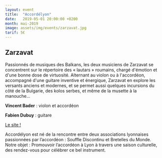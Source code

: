 ```yaml
---
layout: event
title:  "Accordélyon"
date:   2019-05-01 20:00:00 +0200
month: mai-2019
image: assets/img/events/zarzavat.jpg
tarif: 5€
---
```


## Zarzavat

Passionnés de musiques des Balkans, les deux musiciens de Zarzavat se concentrent sur le répertoire des « lautars » roumains, chargé d'émotion et d'une bonne dose de virtuosité. Alternant au violon ou à l'accordéon, accompagné d'une guitare inventive et énergique, Zarzavat en explore les versants anciens et modernes, et se permet aussi quelques incursions du côté de la Bulgarie, des kolos serbes, et même de la musette à la manouche...

**Vincent Bader** : violon et accordéon

**Fabien Dubuy** : guitare


[Le site !](https://www.zarzavat.fr)


Accordélyon est né de la rencontre entre deux associations lyonnaises passionnées par l’accordéon : Souffle Discontinu et Bretelles du Monde. Notre objet : Promouvoir l’accordéon à Lyon à travers une saison culturelle, des rendez-vous pour célébrer ce bel instrument.
